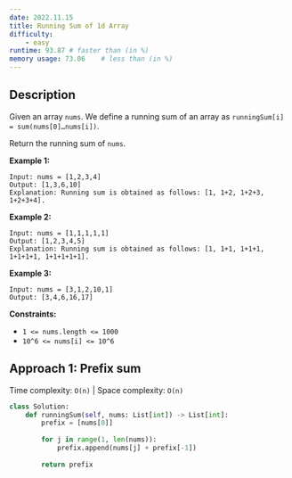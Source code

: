 ```yaml
---
date: 2022.11.15
title: Running Sum of 1d Array
difficulty:
    - easy
runtime: 93.87 # faster than (in %)
memory usage: 73.06    # less than (in %)
---
```

## Description
Given an array `nums`. We define a running sum of an array as `runningSum[i] = sum(nums[0]…nums[i])`.

Return the running sum of `nums`.

**Example 1:**

```
Input: nums = [1,2,3,4]
Output: [1,3,6,10]
Explanation: Running sum is obtained as follows: [1, 1+2, 1+2+3, 1+2+3+4].
```

**Example 2:**

```
Input: nums = [1,1,1,1,1]
Output: [1,2,3,4,5]
Explanation: Running sum is obtained as follows: [1, 1+1, 1+1+1, 1+1+1+1, 1+1+1+1+1].
```

**Example 3:**

```
Input: nums = [3,1,2,10,1]
Output: [3,4,6,16,17]

```

**Constraints:**

- `1 <= nums.length <= 1000`
- `10^6 <= nums[i] <= 10^6`

## Approach 1: Prefix sum
Time complexity: `O(n)`    |    Space complexity: `O(n)`


``` python
class Solution:
    def runningSum(self, nums: List[int]) -> List[int]:
        prefix = [nums[0]]
        
        for j in range(1, len(nums)):
            prefix.append(nums[j] + prefix[-1])
        
        return prefix
```